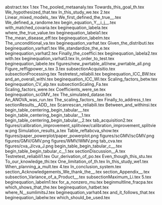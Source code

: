 abstract.tex
1.tex
The_pooled_metaanaly.tex
Towards_this_goal_th.tex
We_hypothesized_that.tex
In_this_study_we.tex
2.tex
Linear_mixed_models_.tex
We_first_defined_the_true__.tex
We_defined_a_randome.tex
begin_equation_Y__i_j__.tex
with_matched_covaria.tex
beginequation_labela.tex
where_the_true_value.tex
beginequation_labela1.tex
The_mean_disease_eff.tex
beginequation_labelm.tex
The_unconditional_va.tex
beginequation_varhat.tex
Given_the_distributi.tex
beginequation_varhat1.tex
We_standardize_the_e.tex
beginequation_varhat2.tex
Finally_the_coeffici.tex
beginequation_labela2.tex
with.tex
beginequation_varhat3.tex
In_order_to_test.tex
beginequation_labele.tex
figures/new_pwrtable_all/new_pwrtable_all.png
Figure_reffigpower_s.tex
3.tex
subsectionAcquisitio.tex
subsectionProcessing.tex
Testretest_reliabili.tex
beginequation_ICC_BW.tex
and_an_overall_withi.tex
beginequation_ICC_WI.tex
Scaling_factors_betw.tex
beginequation_CV_alp.tex
subsectionScaling_Fa.tex
Scaling_factors_were.tex
Coefficients_were_se.tex
beginequation_scGMV_.tex
The_simulated_datase.tex
An_ANOVA_was_run.tex
The_scaling_factors_.tex
Finally_to_address_t.tex
sectionResults__ADD_.tex
Scanrescan_reliabili.tex
Between_and_withinsi.tex
begin_table_centering_begin_tabular__.tex
begin_table_centering_begin_tabular__1.tex
begin_table_centering_begin_tabular__2.tex
tab_acquisition2.tex
figures/calibration_improvement_splitview/calibration_improvement_splitview.png
Simulation_results_a.tex
Table_reftabcva_show.tex
figures/paper_powerplot/paper_powerplot.png
figures/scGMV/scGMV.png
figures/GMV/GMV.png
figures/WMV/WMV.png
tab_cva.tex
figures/cva_J/cva_J.png
begin_table_begin_tabular_c__.tex
begin_table_begin_tabular_c__1.tex
sectionDiscussion__A.tex
Testretest_reliabili1.tex
Our_derivation_of_po.tex
Even_though_this_stu.tex
To_our_knowledge_thi.tex
One_limitation_of_th.tex
In_this_study_we1.tex
When_planning_a_mult.tex
4.tex
In_conclusion_system.tex
section_Acknowledgements_We_thank_the__.tex
section_Appendix__.tex
subsection_Variance_of_a_Product__.tex
subsectionMaximum_Li.tex
5.tex
beginequation_labelm1.tex
for_a_nonzero_mu.tex
beginmultline_fracpa.tex
which_shows_that_the.tex
beginequation_hatbet.tex
where_N__sumlimitsJ.tex
beginequation_varhat4.tex
and_it_follows_that.tex
beginequation_labelw.tex
which_should_be_used.tex